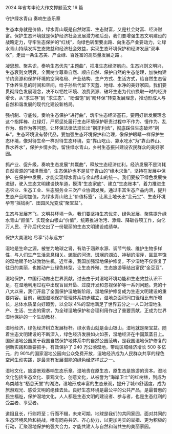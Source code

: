 2024 年省考申论大作文押题范文 16 篇 

守护绿水青山 奏响生态乐章 

  生态本身就是价值，绿水青山既是自然财富、生态财富，又是社会财富、经济财富。保护生态环境就是保护经济社会发展潜力和后劲，我们要增强生态文明建设的战略定力，守牢生态保护的“红线”，向绿色转型要出路、向生态产业要动力，让绿水青山持续发挥生态效益和经济社会效益，实现生态环境保护和经济发展“双丰收”，走出一条生态美、产业绿、百姓富的高质量发展之路 。

  凝思想、聚共识，奏响生态优先“主题曲”，把准生态经济航向。生态兴则文明兴，生态衰则文明衰。全面树立尊重自然、顺应自然、保护自然的生态伦理，加快构建节约资源和保护环境的空间格局、产业结构、生产方式、生活方式，给自然生态留下休养生息的时间和空间，给子孙后代留下天蓝、地绿、水净的美好家园。我们要贯彻绿色发展理念，决不以牺牲环境、浪费资源、破坏生态为代价换取一时的经济增长，从“求生存”到 “求生态”、“盼温饱”到“盼环保”转变发展理念，推动形成人与自然和谐发展的现代化建设新格局。

  强机制、守底线，奏响生态保护“进行曲”，筑牢生态经济基石。要用好新发展理念这个指挥棒、红绿灯，严厉惩处履行生态环境保护职责过程中不作为、慢作为、乱作为、假作为等问题，让环保法律法规长出“钢牙利齿”，彻底踩住生态破坏“刹车”。生态环境没有替代品，要加强生态环境保护和治理，像保护眼睛一样保护生态环境，像对待生命一样对待生态环境，变“靠山吃山、靠水吃水”为“靠山养山、靠水养水”，保护乡情乡韵，留住绿水青山，乡村生态振兴建设农民群众的美好家园。

  抓产业、促升级，奏响生态发展“共赢曲”，释放生态经济红利。经济发展不是消耗自然资源的“竭泽而渔”，生态保护也不是贫守青山的“缘木求鱼”，坚持在发展中保护、在保护中发展，才能实现绿水青山与金山银山的统一。我们要按下绿色发展快进键，驶入生态文明建设快车道，摸清“生态家底”、建立“生态账本”，着力推进生态农业、生态工业、生态服务业三次产业协调发展。通过丰富生态产品内涵，提升生态产品附加值，为绿水青山贴上“价值标签”，让黑土地长出“金元宝”、生态环境孕育“摇钱树”、田园风光变成"聚宝盆"。

   生态与发展齐飞，文明共环境一色。我们要坚持生态优先、绿色发展，聚焦提升绿水青山“颜值”、实现金山银山“价值”，统筹推进治污、添绿、降碳各项工作，向亿万人民、子孙后代交出了一份靓丽的生态文明建设成绩单。



保护大美湿地 尽享“诗与远方” 

  湿地是生命之源，被誉为地球之肾，有助于涵养水源、调节气候、维护生物多样性，与人们生产生活息息相关。蜿蜒的河流、斑斓的湖泊、神秘的沼泽，氤氲丰饶的湿地赋予地球勃勃生机。近年来，我国加强湿地保护修复，不少湿地不仅恢复了往日的美丽，也推动产业绿色转型，让生态养殖、生态旅游等结出富民“金豆豆”。

  湿地保护，中国行动做出世界贡献。过去由于对湿地环境功能和生态效益认识不足，在湿地利用过程中出现盲目开垦、过度开发和忽视保护等一系列问题。党的十八大以来，我们开启了全面保护湿地新阶段，湿地保护修复成为生态文明建设的重要内容。目前，我国湿地保护管理体系初步建立，湿地总面积同口径相比有所增长，总体水质呈向好趋势，以全球 4%的湿地满足了世界五分之一人口对湿地生产、生活、生态的需求，为全球湿地保护和合理利用作出了重要贡献，正成为世界湿地保护的一个生动教材。

  湿地经济，绿色经济树立发展标杆。绿水青山就是金山银山，湿地就是聚宝盆。随着生态文明建设的不断深入，绿色经济发展如火如荼，湿地经济在中国蒸蒸日上。国家湿地公园属于我国自然保护地体系中的自然公园范畴，是我国湿地保护修复的创新实践和重要抓手，有效保护了 240 万公顷湿地，带动区域经济增长 500 多亿元，约 90%的国家湿地公园向公众免费开放，湿地经济成为人民群众共享的绿色空间生动实践，是最具有发展潜能的绿色经济样式之一。

  湿地文化，旅游景观奏响生态乐章。湿地贵在原生态，原生态是旅游的资本。湿地文化包括生态文化、景观文化、创意文化，从被誉为“海岸卫士”的红树林，到成为鸟类越冬“栖息天堂”的湖泊，湿地形成丰富的生态景观，提升了城市舒适度，成为旅游观光、感受文明的绝佳去处。良好生态环境是最公平的公共产品，是最普惠的民生福祉，保护湿地文化，人人都是生态文明的建设者、参与者，也是生态红利的受益者、享受者。

道阻且长，行则将至；行而不辍，未来可期。地球是我们的共同家园，面对共同的生态环境风险和挑战，唯有同舟共济、齐心协力，以更加务实的举措、更为积极的行动，汇聚湿地保护的强大合力，才能共建人与自然和谐共生的美丽家园。